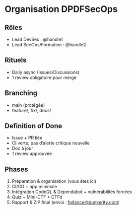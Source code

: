 # Organisation DPDFSecOps


## Rôles
- Lead DevSec : @handle1
- Lead SecOps/Formation : @handle2


## Rituels
- Daily async (Issues/Discussions)
- 1 review obligatoire pour merge


## Branching
- main (protégée)
- feature/<slug>, fix/<slug>, docs/<slug>


## Definition of Done
- Issue + PR liée
- CI verte, pas d’alerte critique nouvelle
- Doc à jour
- 1 review approuvée


## Phases
1. Préparation & organisation (vous êtes ici)
2. CI/CD + app minimale
3. Intégration CodeQL & Dependabot + vulnérabilités forcées
4. Quiz + Mini-CTF + CTFd
5. Rapport & ZIP final (envoi : fpitance@bunkerity.com)